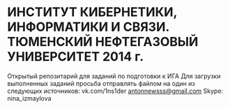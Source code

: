 ИНСТИТУТ КИБЕРНЕТИКИ, ИНФОРМАТИКИ И СВЯЗИ. ТЮМЕНСКИЙ НЕФТЕГАЗОВЫЙ УНИВЕРСИТЕТ
2014 г.
====

Открытый репозитарий для заданий по подготовки к ИГА
Для загрузки выполненных заданий просьба отправлять файлом на один из следующих источников:
vk.com/1ns1der
antonnewsss@gmail.com
Skype: nina_izmaylova
